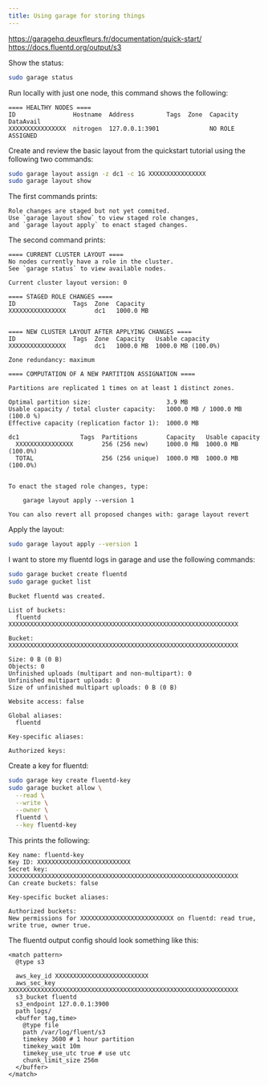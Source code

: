 ```yaml
---
title: Using garage for storing things
---
```


<https://garagehq.deuxfleurs.fr/documentation/quick-start/>
<https://docs.fluentd.org/output/s3>

Show the status:

```bash
sudo garage status
```

Run locally with just one node, this command shows the following:

```
==== HEALTHY NODES ====
ID                Hostname  Address         Tags  Zone  Capacity          DataAvail
XXXXXXXXXXXXXXXX  nitrogen  127.0.0.1:3901              NO ROLE ASSIGNED
```

Create and review the basic layout from the quickstart tutorial using the following two commands:

```bash
sudo garage layout assign -z dc1 -c 1G XXXXXXXXXXXXXXXX
sudo garage layout show
```

The first commands prints:

```
Role changes are staged but not yet commited.
Use `garage layout show` to view staged role changes,
and `garage layout apply` to enact staged changes.
```

The second command prints:

```
==== CURRENT CLUSTER LAYOUT ====
No nodes currently have a role in the cluster.
See `garage status` to view available nodes.

Current cluster layout version: 0

==== STAGED ROLE CHANGES ====
ID                Tags  Zone  Capacity
XXXXXXXXXXXXXXXX        dc1   1000.0 MB


==== NEW CLUSTER LAYOUT AFTER APPLYING CHANGES ====
ID                Tags  Zone  Capacity   Usable capacity
XXXXXXXXXXXXXXXX        dc1   1000.0 MB  1000.0 MB (100.0%)

Zone redundancy: maximum

==== COMPUTATION OF A NEW PARTITION ASSIGNATION ====

Partitions are replicated 1 times on at least 1 distinct zones.

Optimal partition size:                     3.9 MB
Usable capacity / total cluster capacity:   1000.0 MB / 1000.0 MB (100.0 %)
Effective capacity (replication factor 1):  1000.0 MB

dc1                 Tags  Partitions        Capacity   Usable capacity
  XXXXXXXXXXXXXXXX        256 (256 new)     1000.0 MB  1000.0 MB (100.0%)
  TOTAL                   256 (256 unique)  1000.0 MB  1000.0 MB (100.0%)


To enact the staged role changes, type:

    garage layout apply --version 1

You can also revert all proposed changes with: garage layout revert
```

Apply the layout:

```bash
sudo garage layout apply --version 1
```

I want to store my fluentd logs in garage and use the following commands:

```bash
sudo garage bucket create fluentd
sudo garage gucket list
```

```
Bucket fluentd was created.

List of buckets:
  fluentd    XXXXXXXXXXXXXXXXXXXXXXXXXXXXXXXXXXXXXXXXXXXXXXXXXXXXXXXXXXXXXXXX

Bucket: XXXXXXXXXXXXXXXXXXXXXXXXXXXXXXXXXXXXXXXXXXXXXXXXXXXXXXXXXXXXXXXX

Size: 0 B (0 B)
Objects: 0
Unfinished uploads (multipart and non-multipart): 0
Unfinished multipart uploads: 0
Size of unfinished multipart uploads: 0 B (0 B)

Website access: false

Global aliases:
  fluentd

Key-specific aliases:

Authorized keys:
```

Create a key for fluentd:

```bash
sudo garage key create fluentd-key
sudo garage bucket allow \
  --read \
  --write \
  --owner \
  fluentd \
  --key fluentd-key
```

This prints the following:

```
Key name: fluentd-key
Key ID: XXXXXXXXXXXXXXXXXXXXXXXXXX
Secret key: XXXXXXXXXXXXXXXXXXXXXXXXXXXXXXXXXXXXXXXXXXXXXXXXXXXXXXXXXXXXXXXX
Can create buckets: false

Key-specific bucket aliases:

Authorized buckets:
New permissions for XXXXXXXXXXXXXXXXXXXXXXXXXX on fluentd: read true, write true, owner true.
```

The fluentd output config should look something like this:

```
<match pattern>
  @type s3

  aws_key_id XXXXXXXXXXXXXXXXXXXXXXXXXX
  aws_sec_key XXXXXXXXXXXXXXXXXXXXXXXXXXXXXXXXXXXXXXXXXXXXXXXXXXXXXXXXXXXXXXXX
  s3_bucket fluentd
  s3_endpoint 127.0.0.1:3900
  path logs/
  <buffer tag,time>
    @type file
    path /var/log/fluent/s3
    timekey 3600 # 1 hour partition
    timekey_wait 10m
    timekey_use_utc true # use utc
    chunk_limit_size 256m
  </buffer>
</match>
```
